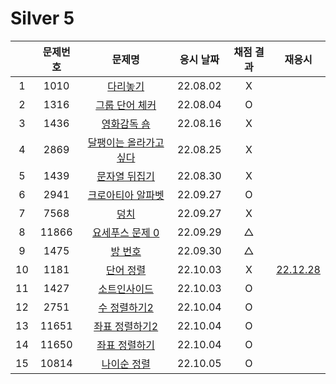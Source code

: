 # Silver 5

|     | 문제번호 |               문제명                | 응시 날짜 | 채점 결과 |            재응시            |
| :-: | :------: | :---------------------------------: | :-------: | :-------: | :--------------------------: |
|  1  |   1010   |        [다리놓기](./1010.js)        | 22.08.02  |     X     |
|  2  |   1316   |     [그룹 단어 체커](./1316.js)     | 22.08.04  |     O     |
|  3  |   1436   |      [영화감독 숌](./1436.js)       | 22.08.16  |     X     |
|  4  |   2869   | [달팽이는 올라가고 싶다](./2869.js) | 22.08.25  |     X     |
|  5  |   1439   |     [문자열 뒤집기](./1439.js)      | 22.08.30  |     X     |
|  6  |   2941   |   [크로아티아 알파벳](./2941.js)    | 22.09.27  |     O     |
|  7  |   7568   |          [덩치](./7568.js)          | 22.09.27  |     X     |
|  8  |  11866   |    [요세푸스 문제 0](./11866.js)    | 22.09.29  |     △     |
|  9  |   1475   |        [방 번호](./1475.js)         | 22.09.30  |     △     |
| 10  |   1181   |       [단어 정렬](./1181.js)        | 22.10.03  |     X     | [22.12.28](./replay/1181.js) |
| 11  |   1427   |      [소트인사이드](./1427.js)      | 22.10.03  |     O     |
| 12  |   2751   |      [수 정렬하기2](./2751.js)      | 22.10.04  |     O     |
| 13  |  11651   |    [좌표 정렬하기2](./11651.js)     | 22.10.04  |     O     |
| 14  |  11650   |     [좌표 정렬하기](./11650.js)     | 22.10.04  |     O     |
| 15  |  10814   |      [나이순 정렬](./10814.js)      | 22.10.05  |     O     |
